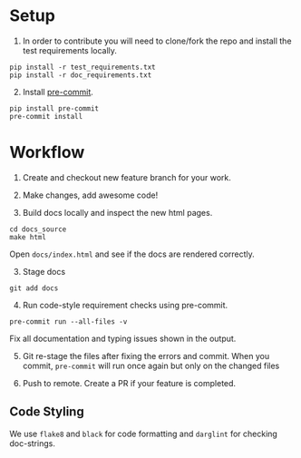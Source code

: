 # Setup

1. In order to contribute you will need to clone/fork the repo and install the test requirements locally.

```
pip install -r test_requirements.txt
pip install -r doc_requirements.txt
```

2. Install [pre-commit](https://pre-commit.com/).

```
pip install pre-commit
pre-commit install
```

# Workflow
1. Create and checkout new feature branch for your work.

1. Make changes, add awesome code!

2. Build docs locally and inspect the new html pages.

```
cd docs_source
make html
```

Open `docs/index.html` and see if the docs are rendered correctly.

3. Stage docs

```
git add docs
```

4. Run code-style requirement checks using pre-commit.

```
pre-commit run --all-files -v
```

Fix all documentation and typing issues shown in the output.

5. Git re-stage the files after fixing the errors and commit. When you commit, `pre-commit` will run once again but only on the changed files

6. Push to remote. Create a PR if your feature is completed.


## Code Styling

We use `flake8` and `black` for code formatting and `darglint` for checking doc-strings.
